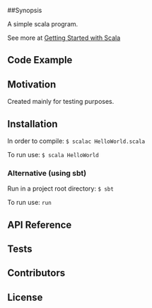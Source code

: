 ##Synopsis

A simple scala program.

See more at [Getting Started with Scala ](http://www.scala-lang.org/old/node/166)


## Code Example


## Motivation

Created mainly for testing purposes.

## Installation

In order to compile:
``
$ scalac HelloWorld.scala
``

To run use:
``
$ scala HelloWorld
``

### Alternative (using sbt)

Run in  a project root directory:
``
$ sbt
``

To run use:
``
run
``

## API Reference


## Tests


## Contributors


## License

